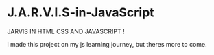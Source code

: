 # J.A.R.V.I.S-in-JavaScript
JARVIS IN HTML CSS AND JAVASCRIPT !

i made this project on my js learning journey, but theres more to come.
